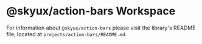 # @skyux/action-bars Workspace

For information about `@skyux/action-bars` please visit the library's README file, located at `projects/action-bars/README.md`.
